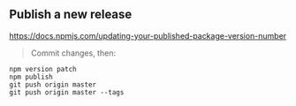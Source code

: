 ## Publish a new release

https://docs.npmjs.com/updating-your-published-package-version-number
> Commit changes, then:
```
npm version patch
npm publish
git push origin master
git push origin master --tags
```
